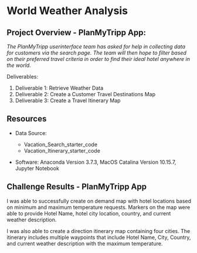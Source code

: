 # World Weather Analysis

## Project Overview - PlanMyTripp App:
*The PlanMyTripp userinterface team has asked for help in collecting data for customers via the search page.  The team will then hope to filter based on their preferred travel criteria in order to find their ideal hotel anywhere in the world.*

Deliverables:
1. Deliverable 1: Retrieve Weather Data
2. Deliverable 2: Create a Customer Travel Destinations Map
3. Deliverable 3: Create a Travel Itinerary Map

## Resources
- Data Source:
    - Vacation_Search_starter_code
    - Vacation_Itinerary_starter_code

- Software: Anaconda Version 3.7.3, MacOS Catalina Version 10.15.7, Jupyter Notebook

## Challenge Results - PlanMyTripp App
I was able to successfully create on demand map with hotel locations based on minimum and maximum temperature requests. Markers on the map were able to provide Hotel Name, hotel city location, country, and current weather description. 

I was also able to create a direction itinerary map containing four cities. The itinerary includes multiple waypoints that include Hotel Name, City, Country, and current weather description with the maximum temperature. 
